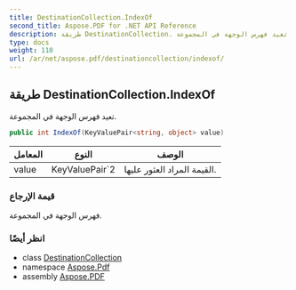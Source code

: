 ```yaml
---
title: DestinationCollection.IndexOf
second_title: Aspose.PDF for .NET API Reference
description: طريقة DestinationCollection. تعيد فهرس الوجهة في المجموعة
type: docs
weight: 110
url: /ar/net/aspose.pdf/destinationcollection/indexof/
---
```

## طريقة DestinationCollection.IndexOf

تعيد فهرس الوجهة في المجموعة.

```csharp
public int IndexOf(KeyValuePair<string, object> value)
```

| المعامل | النوع | الوصف |
| --- | --- | --- |
| value | KeyValuePair`2 | القيمة المراد العثور عليها. |

### قيمة الإرجاع

فهرس الوجهة في المجموعة.

### انظر أيضًا

* class [DestinationCollection](../)
* namespace [Aspose.Pdf](../../../aspose.pdf/)
* assembly [Aspose.PDF](../../../)